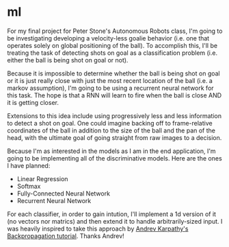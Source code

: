 # ml
For my final project for Peter Stone's Autonomous Robots class, I'm going to be investigating developing a velocity-less goalie behavior (i.e. one that operates solely on global positioning of the ball). To accomplish this, I'll be treating the task of detecting shots on goal as a classification problem (i.e. either the ball is being shot on goal or not).

Because it is impossible to determine whether the ball is being shot on goal or it is just really close with just the most recent location of the ball (i.e. a markov assumption), I'm going to be using a recurrent neural network for this task. The hope is that a RNN will learn to fire when the ball is close AND it is getting closer.

Extensions to this idea include using progressively less and less information to detect a shot on goal. One could imagine backing off to frame-relative coordinates of the ball in addition to the size of the ball and the pan of the head, with the ultimate goal of going straight from raw images to a decision.

Because I'm as interested in the models as I am in the end application, I'm going to be implementing all of the discriminative models. Here are the ones I have planned:

- Linear Regression
- Softmax
- Fully-Connected Neural Network
- Recurrent Neural Network

For each classifier, in order to gain intution, I'll implement a 1d version of it (no vectors nor matrics) and then extend it to handle arbitrarily-sized input. I was heavily inspired to take this approach by [Andrev Karpathy's Backpropagation tutorial](http://cs231n.github.io/optimization-2/). Thanks Andrev!

